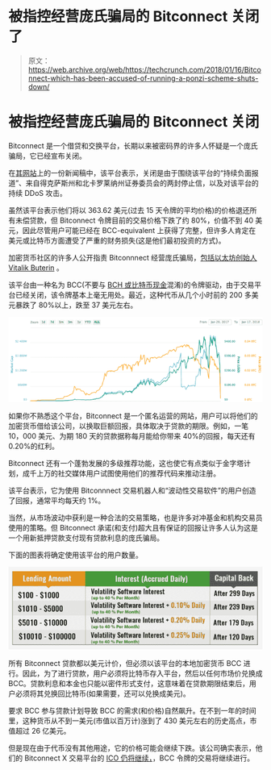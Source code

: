 # 被指控经营庞氏骗局的 Bitconnect 关闭了 

> 原文：<https://web.archive.org/web/https://techcrunch.com/2018/01/16/Bitconnect-which-has-been-accused-of-running-a-ponzi-scheme-shuts-down/>

# 被指控经营庞氏骗局的 Bitconnect 关闭

Bitconnect 是一个借贷和交换平台，长期以来被密码界的许多人怀疑是一个庞氏骗局，它已经宣布关闭。

在[其网站](https://web.archive.org/web/20221230140654/https://bitconnect.co/system-news/94/changes-coming-for-the-bitconnect-system-halt-of-lending-and-exchange-platform)上的一份新闻稿中，该平台表示，关闭是由于围绕该平台的“持续负面报道”、来自得克萨斯州和北卡罗莱纳州证券委员会的两封停止信，以及对该平台的持续 DDoS 攻击。

虽然该平台表示他们将以 363.62 美元(过去 15 天令牌的平均价格)的价格退还所有未偿贷款，但 Bitconnect 令牌目前的交易价格下跌了约 80%，价值不到 40 美元，因此尽管用户可能已经在 BCC-equivalent 上获得了完整，但许多人肯定在美元或比特币方面遭受了严重的财务损失(这是他们最初投资的方式)。

加密货币社区的许多人公开指责 Bitconnnect 经营庞氏骗局，[包括以太坊创始人 Vitalik Buterin](https://web.archive.org/web/20221230140654/https://twitter.com/VitalikButerin/status/936482205865353216) 。

该平台由一种名为 BCC(不要与 [BCH 或比特币现金](https://web.archive.org/web/20221230140654/https://techcrunch.com/2017/08/02/wtf-is-bitcoin-cash-and-is-it-worth-anything/)混淆)的令牌驱动，由于交易平台已经关闭，该令牌基本上毫无用处。最近，这种代币从几个小时前的 200 多美元暴跌了 80%以上，跌至 37 美元左右。

![](img/26e109f39bf287729bfb26ca10dce4c6.png)

如果你不熟悉这个平台，Bitconnect 是一个匿名运营的网站，用户可以将他们的加密货币借给该公司，以换取巨额回报，具体取决于贷款的期限。例如，一笔 10，000 美元、为期 180 天的贷款据称每月能给你带来 40%的回报，每天还有 0.20%的红利。

Bitconnect 还有一个蓬勃发展的多级推荐功能，这也使它有点类似于金字塔计划，成千上万的社交媒体用户试图使用他们的推荐代码来推动注册。

该平台表示，它为使用 Bitconnnect 交易机器人和“波动性交易软件”的用户创造了回报，通常平均每天约 1%。

当然，从市场波动中获利是一种合法的交易策略，也是许多对冲基金和机构交易员使用的策略。但 Bitconnect 承诺(和支付)超大且有保证的回报让许多人认为这是一个用新抵押贷款支付现有贷款利息的庞氏骗局。

下面的图表将确定使用该平台的用户数量。

![](img/267debc2e49cb0dff52cccd3c18cbf05.png)

所有 Bitconnect 贷款都以美元计价，但必须以该平台的本地加密货币 BCC 进行。因此，为了进行贷款，用户必须将比特币存入平台，然后以任何市场价兑换成 BCC。贷款利息和本金也只能以密件形式支付，这意味着在贷款期限结束后，用户必须将其兑换回比特币(如果需要，还可以兑换成美元)。

要求 BCC 参与贷款计划导致 BCC 的需求(和价格)自然飙升。在不到一年的时间里，这种货币从不到一美元(市值以百万计)涨到了 430 美元左右的历史高点，市值超过 26 亿美元。

但是现在由于代币没有其他用途，它的价格可能会继续下跌。该公司确实表示，他们的 Bitconnect X 交易平台的 [ICO 仍将继续，](https://web.archive.org/web/20221230140654/https://bitconnect.co/system-news/94/changes-coming-for-the-bitconnect-system-halt-of-lending-and-exchange-platform)，BCC 令牌的交易将继续进行。